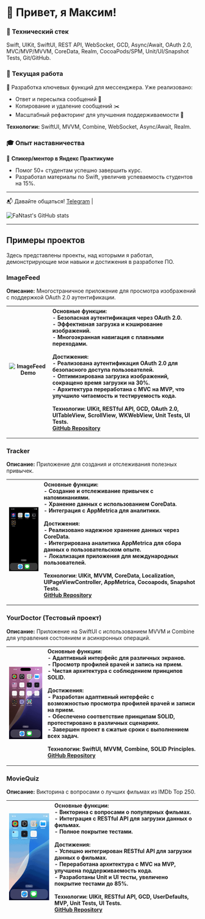 # 👋 Привет, я Максим!

### 🚀 Технический стек
Swift, UIKit, SwiftUI, REST API, WebSocket, GCD, Async/Await, OAuth 2.0, MVC/MVP/MVVM, CoreData, Realm, CocoaPods/SPM, Unit/UI/Snapshot Tests, Git/GitHub.

### 💼 Текущая работа
🔹 Разработка ключевых функций для мессенджера. Уже реализовано:
- Ответ и пересылка сообщений 📩
- Копирование и удаление сообщений ✂️
- Масштабный рефакторинг для улучшения поддерживаемости 🔄

**Технологии:** SwiftUI, MVVM, Combine, WebSocket, Async/Await, Realm.

### 🎓 Опыт наставничества
📢 **Спикер/ментор в Яндекс Практикуме**  
- Помог 50+ студентам успешно завершить курс.
- Разработал материалы по Swift, увеличив успеваемость студентов на 15%.

---
📬 Давайте общаться! [Telegram](https://t.me/FaNtast2912) |

![FaNtast's GitHub stats](https://github-readme-stats.vercel.app/api?username=FaNtast2912&show_icons=true&theme=tokyonight)

---

## Примеры проектов

Здесь представлены проекты, над которыми я работал, демонстрирующие мои навыки и достижения в разработке ПО.

### ImageFeed  
**Описание:** Многостраничное приложение для просмотра изображений с поддержкой OAuth 2.0 аутентификации.  

| <img src="https://raw.githubusercontent.com/FaNtast2912/ImageFeed/main/Demo/ImageFeedDemo.gif" alt="ImageFeed Demo" width="200" /> | **Основные функции:**<br>- Безопасная аутентификация через OAuth 2.0.<br>- Эффективная загрузка и кэширование изображений.<br>- Многоэкранная навигация с плавными переходами.<br><br>**Достижения:**<br>- Реализована аутентификация OAuth 2.0 для безопасного доступа пользователей.<br>- Оптимизирована загрузка изображений, сокращено время загрузки на 30%.<br>- Архитектура переработана с MVC на MVP, что улучшило читаемость и тестируемость кода.<br><br>**Технологии:** UIKit, RESTful API, GCD, OAuth 2.0, UITableView, ScrollView, WKWebView, Unit Tests, UI Tests.<br>[GitHub Repository](https://github.com/FaNtast2912/ImageFeed) |
|:---:|:---|

---

### Tracker  
**Описание:** Приложение для создания и отслеживания полезных привычек.  

| <img src="https://raw.githubusercontent.com/FaNtast2912/Tracker/main/Demo/TrackerDemo.gif" alt="Tracker Demo" width="200" /> | **Основные функции:**<br>- Создание и отслеживание привычек с напоминаниями.<br>- Хранение данных с использованием CoreData.<br>- Интеграция с AppMetrica для аналитики.<br><br>**Достижения:**<br>- Реализовано надежное хранение данных через CoreData.<br>- Интегрирована аналитика AppMetrica для сбора данных о пользовательском опыте.<br>- Локализация приложения для международных пользователей.<br><br>**Технологии:** UIKit, MVVM, CoreData, Localization, UIPageViewController, AppMetrica, Cocoapods, Snapshot Tests.<br>[GitHub Repository](https://github.com/FaNtast2912/Tracker) |
|:---:|:---|

---

### YourDoctor (Тестовый проект)  
**Описание:** Приложение на SwiftUI с использованием MVVM и Combine для управления состоянием и асинхронных операций.  

| <img src="https://raw.githubusercontent.com/FaNtast2912/YourDoctor/main/Demo/YourDocktorDemo.gif" alt="YourDoctor Demo" width="200" /> | **Основные функции:**<br>- Адаптивный интерфейс для различных экранов.<br>- Просмотр профилей врачей и запись на прием.<br>- Чистая архитектура с соблюдением принципов SOLID.<br><br>**Достижения:**<br>- Разработан адаптивный интерфейс с возможностью просмотра профилей врачей и записи на прием.<br>- Обеспечено соответствие принципам SOLID, протестировано в различных сценариях.<br>- Завершен проект в сжатые сроки с выполнением всех задач.<br><br>**Технологии:** SwiftUI, MVVM, Combine, SOLID Principles.<br>[GitHub Repository](https://github.com/FaNtast2912/YourDoctor) |
|:---:|:---|

---

### MovieQuiz  
**Описание:** Викторина с вопросами о лучших фильмах из IMDb Top 250.  

| <img src="https://raw.githubusercontent.com/FaNtast2912/MovieQuiz/main/Demo/MovieQuizDemo.gif" alt="MovieQuiz Demo" width="200" /> | **Основные функции:**<br>- Викторина с вопросами о популярных фильмах.<br>- Интеграция с RESTful API для загрузки данных о фильмах.<br>- Полное покрытие тестами.<br><br>**Достижения:**<br>- Успешно интегрирован RESTful API для загрузки данных о фильмах.<br>- Переработана архитектура с MVC на MVP, улучшена поддерживаемость кода.<br>- Разработаны Unit и UI тесты, увеличено покрытие тестами до 85%.<br><br>**Технологии:** UIKit, RESTful API, GCD, UserDefaults, MVP, Unit Tests, UI Tests.<br>[GitHub Repository](https://github.com/FaNtast2912/MovieQuiz) |
|:---:|:---|
